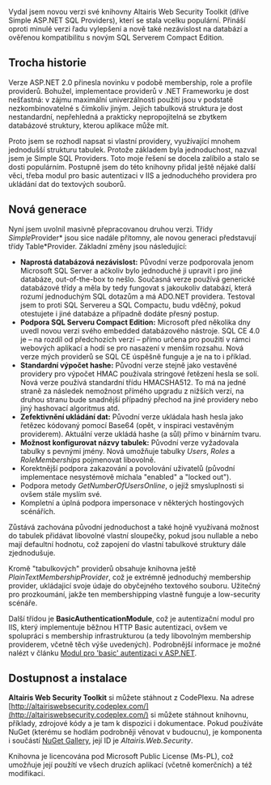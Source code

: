 <!-- dcterms:identifier = aspnetcz#314 -->
<!-- dcterms:title = Altairis Web Security Toolkit – nová verze 2.2.0 ke stažení -->
<!-- dcterms:abstract = Vydal jsem novou verzi své knihovny Altairis Web Security Toolkit (dříve Simple ASP.NET SQL Providers), kterí se stala vcelku populární. Přináší oproti minulé verzi řadu vylepšení a nově také nezávislost na databází a ověřenou kompatibilitu s novým SQL Serverem Compact Edition. -->
<!-- np9:categoryId = 2 -->
<!-- x4w:category = Bezpečnost -->
<!-- np9:authorId = 1 -->
<!-- np9:authorEmail = michal.valasek@altairis.cz -->
<!-- dcterms:creator = Michal Altair Valášek -->
<!-- dcterms:created = 2011-01-24T01:15:18.867+01:00 -->
<!-- dcterms:dateSubmitted = 2011-01-24T01:15:55.723+01:00 -->
<!-- dcterms:dateAccepted = 2011-01-24T00:00:00+01:00 -->
<!-- x4w:pictureWidth = 150 -->
<!-- x4w:pictureHeight = 150 -->
<!-- x4w:pictureUrl = /perex-pictures/20110124-altairis-web-security-toolkit-nova-verze-2-2-0-ke-stazeni.png -->

Vydal jsem novou verzi své knihovny Altairis Web Security Toolkit (dříve Simple ASP.NET SQL Providers), kterí se stala vcelku populární. Přináší oproti minulé verzi řadu vylepšení a nově také nezávislost na databází a ověřenou kompatibilitu s novým SQL Serverem Compact Edition.

## Trocha historie

Verze ASP.NET 2.0 přinesla novinku v podobě membership, role a profile providerů. Bohužel, implementace providerů v .NET Frameworku je dost nešťastná: v zájmu maximální univerzálnosti použití jsou v podstatě nezkombinovatelné s čímkoliv jiným. Jejich tabulková struktura je dost nestandardní, nepřehledná a prakticky nepropojitelná se zbytkem databázové struktury, kterou aplikace může mít.

Proto jsem se rozhodl napsat si vlastní providery, využívající mnohem jednodušší strukturu tabulek. Protože základem byla jednoduchost, nazval jsem je Simple SQL Providers. Toto moje řešení se docela zalíbilo a stalo se dosti populárním. Postupně jsem do této knihovny přidal ještě nějaké další věci, třeba modul pro basic autentizaci v IIS a jednoduchého providera pro ukládání dat do textových souborů.

## Nová generace

Nyní jsem uvolnil masivně přepracovanou druhou verzi. Třídy *Simple*Provider* jsou sice nadále přítomny, ale novou generaci představují třídy Table*Provider. Základní změny jsou následující:

*   **Naprostá databázová nezávislost:** Původní verze podporovala jenom Microsoft SQL Server a ačkoliv bylo jednoduché ji upravit i pro jiné databáze, out-of-the-box to nešlo. Současná verze používá generické databázové třídy a měla by tedy fungovat s jakoukoliv databází, která rozumí jednoduchým SQL dotazům a má ADO.NET providera. Testoval jsem to proti SQL Servereu a SQL Compactu, budu vděčný, pokud otestujete i jiné databáze a případně dodáte přesný postup.
*   **Podpora SQL Serveru Compact Edition:** Microsoft před několika dny uvedl novou verzi svého embedded databázového nástroje. SQL CE 4.0 je – na rozdíl od předchozích verzí – přímo určena pro použití v rámci webových aplikací a hodí se pro nasazení v menším rozsahu. Nová verze mých providerů se SQL CE úspěšně funguje a je na to i příklad.
*   **Standardní výpočet hashe:** Původní verze stejně jako vestavěné providery pro výpočet HMAC používala stringové řetězení hesla se solí. Nová verze používá standardní třídu HMACSHA512. To má na jedné straně za následek nemožnost přímého upgradu z nižších verzí, na druhou stranu bude snadnější případný přechod na jiné providery nebo jiný hashovací algoritmus atd.
*   **Zefektivnění ukládání dat:** Původní verze ukládala hash hesla jako řetězec kódovaný pomocí Base64 (opět, v inspiraci vestavěným providerem). Aktuální verze ukládá hashe (a sůl) přímo v binárním tvaru.
*   **Možnost konfigurovat názvy tabulek:** Původní verze vyžadovala tabulky s pevnými jmény. Nová umožňuje tabulky *Users*, *Roles* a *RoleMemberships* pojmenovat libovolně.
*   Korektnější podpora zakazování a povolování uživatelů (původní implementace nesystémově míchala "enabled" a "locked out").
*   Podpora metody *GetNumberOfUsersOnline*, o jejíž smysluplnosti si ovšem stále myslím své.
*   Kompletní a úplná podpora impersonace v některých hostingových scénářích. 

Zůstává zachována původní jednoduchost a také hojně využívaná možnost do tabulek přidávat libovolné vlastní sloupečky, pokud jsou nullable a nebo mají defaultní hodnotu, což zapojení do vlastní tabulkové struktury dále zjednodušuje.

Kromě "tabulkových" providerů obsahuje knihovna ještě *PlainTextMembershipProvider*, což je extrémně jednoduchý membership provider, ukládajicí svoje údaje do obyčejného textového souboru. Užitečný pro prozkoumání, jakže ten membershipping vlastně funguje a low-security scénáře.

Další třídou je **BasicAuthenticationModule**, což je autentizační modul pro IIS, který implementuje běžnou HTTP Basic autentizaci, ovšem ve spolupráci s membership infrastrukturou (a tedy libovolným membership providerem, včetně těch výše uvedených). Podrobnější informace je možné nalézt v článku [Modul pro 'basic' autentizaci v ASP.NET](http://www.aspnet.cz/articles/84-modul-pro-basic-autentizaci-v-asp-net).

## Dostupnost a instalace

**Altairis Web Security Toolkit** si můžete stáhnout z CodePlexu. Na adrese [http://altairiswebsecurity.codeplex.com/](http://altairiswebsecurity.codeplex.com/) si můžete stáhnout knihovnu, příklady, zdrojové kódy a je tam k dispozici i dokumentace. Pokud používáte NuGet (kterému se hodlám podrobněji věnovat v budoucnu), je komponenta i součástí [NuGet Gallery](http://www.nuget.org/), její ID je *Altairis.Web.Security*.

Knihovna je licencována pod Microsoft Public License (Ms-PL), což umožňuje její použítí ve všech druzích aplikací (včetně komerčních) a též modifikaci.